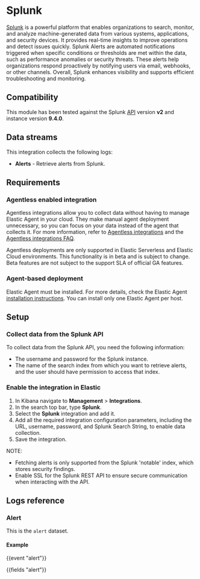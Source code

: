 # Splunk

[Splunk](https://www.splunk.com/) is a powerful platform that enables organizations to search, monitor, and analyze machine-generated data from various systems, applications, and security devices. It provides real-time insights to improve operations and detect issues quickly. Splunk Alerts are automated notifications triggered when specific conditions or thresholds are met within the data, such as performance anomalies or security threats. These alerts help organizations respond proactively by notifying users via email, webhooks, or other channels. Overall, Splunk enhances visibility and supports efficient troubleshooting and monitoring.

## Compatibility

This module has been tested against the Splunk [API](https://docs.splunk.com/Documentation/Splunk/9.4.0/RESTREF/RESTsearch) version **v2** and instance version **9.4.0**.

## Data streams

This integration collects the following logs:

- **Alerts** - Retrieve alerts from Splunk.

## Requirements

### Agentless enabled integration

Agentless integrations allow you to collect data without having to manage Elastic Agent in your cloud. They make manual agent deployment unnecessary, so you can focus on your data instead of the agent that collects it. For more information, refer to [Agentless integrations](https://www.elastic.co/guide/en/serverless/current/security-agentless-integrations.html) and the [Agentless integrations FAQ](https://www.elastic.co/guide/en/serverless/current/agentless-integration-troubleshooting.html).

Agentless deployments are only supported in Elastic Serverless and Elastic Cloud environments.  This functionality is in beta and is subject to change. Beta features are not subject to the support SLA of official GA features.

### Agent-based deployment

Elastic Agent must be installed. For more details, check the Elastic Agent [installation instructions](docs-content://reference/fleet/install-elastic-agents.md). You can install only one Elastic Agent per host.

## Setup

### Collect data from the Splunk API

To collect data from the Splunk API, you need the following information:

- The username and password for the Splunk instance.
- The name of the search index from which you want to retrieve alerts, and the user should have permission to access that index.

### Enable the integration in Elastic

1. In Kibana navigate to **Management** > **Integrations**.
2. In the search top bar, type **Splunk**.
3. Select the **Splunk** integration and add it.
4. Add all the required integration configuration parameters, including the URL, username, password, and Splunk Search String, to enable data collection.
5. Save the integration.

NOTE:
- Fetching alerts is only supported from the Splunk 'notable' index, which stores security findings.
- Enable SSL for the Splunk REST API to ensure secure communication when interacting with the API.

## Logs reference

### Alert

This is the `alert` dataset.

#### Example

{{event "alert"}}

{{fields "alert"}}
